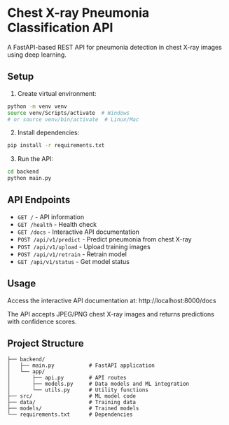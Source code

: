 # Chest X-ray Pneumonia Classification API

A FastAPI-based REST API for pneumonia detection in chest X-ray images using deep learning.

## Setup

1. Create virtual environment:

```bash
python -m venv venv
source venv/Scripts/activate  # Windows
# or source venv/bin/activate  # Linux/Mac
```

2. Install dependencies:

```bash
pip install -r requirements.txt
```

3. Run the API:

```bash
cd backend
python main.py
```

## API Endpoints

- `GET /` - API information
- `GET /health` - Health check
- `GET /docs` - Interactive API documentation
- `POST /api/v1/predict` - Predict pneumonia from chest X-ray
- `POST /api/v1/upload` - Upload training images
- `POST /api/v1/retrain` - Retrain model
- `GET /api/v1/status` - Get model status

## Usage

Access the interactive API documentation at: http://localhost:8000/docs

The API accepts JPEG/PNG chest X-ray images and returns predictions with confidence scores.

## Project Structure

```
├── backend/
│   ├── main.py           # FastAPI application
│   └── app/
│       ├── api.py        # API routes
│       ├── models.py     # Data models and ML integration
│       └── utils.py      # Utility functions
├── src/                  # ML model code
├── data/                 # Training data
├── models/               # Trained models
└── requirements.txt      # Dependencies
```
